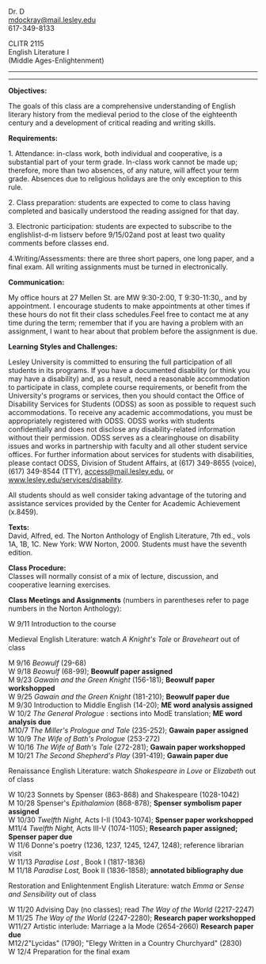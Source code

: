 Dr. D  
[mdockray@mail.lesley.edu](mailto:mdockray@mail.lesley.edu)  
617-349-8133

CLITR 2115  
English Literature I  
(Middle Ages-Enlightenment)

* * *

* * *

**Objectives:**

The goals of this class are a comprehensive understanding of English literary
history from the medieval period to the close of the eighteenth century and a
development of critical reading and writing skills.

**Requirements:**

1\. Attendance: in-class work, both individual and cooperative, is a
substantial part of your term grade. In-class work cannot be made up;
therefore, more than two absences, of any nature, will affect your term grade.
Absences due to religious holidays are the only exception to this rule.

2\. Class preparation: students are expected to come to class having completed
and basically understood the reading assigned for that day.

3\. Electronic participation: students are expected to subscribe to the
englishlist-d-m listserv before 9/15/02and post at least two quality comments
before classes end.

4.Writing/Assessments: there are three short papers, one long paper, and a
final exam. All writing assignments must be turned in electronically.

**Communication:**

My office hours at 27 Mellen St. are MW 9:30-2:00, T 9:30-11:30,, and by
appointment. I encourage students to make appointments at other times if these
hours do not fit their class schedules.Feel free to contact me at any time
during the term; remember that if you are having a problem with an assignment,
I want to hear about that problem before the assignment is due.

**Learning Styles and Challenges:**

Lesley University is committed to ensuring the full participation of all
students in its programs. If you have a documented disability (or think you
may have a disability) and, as a result, need a reasonable accommodation to
participate in class, complete course requirements, or benefit from the
University's programs or services, then you should contact the Office of
Disability Services for Students (ODSS) as soon as possible to request such
accommodations. To receive any academic accommodations, you must be
appropriately registered with ODSS. ODSS works with students confidentially
and does not disclose any disability-related information without their
permission. ODSS serves as a clearinghouse on disability issues and works in
partnership with faculty and all other student service offices. For further
information about services for students with disabilities, please contact
ODSS, Division of Student Affairs, at (617) 349-8655 (voice), (617) 349-8544
(TTY), access@mail.lesley.edu, or www.lesley.edu/services/disability.

All students should as well consider taking advantage of the tutoring and
assistance services provided by the Center for Academic Achievement (x.8459).

**Texts:**  
David, Alfred, ed. The Norton Anthology of English Literature, 7th ed., vols
1A, 1B, 1C. New York: WW Norton, 2000. Students must have the seventh edition.

**Class Procedure:**  
Classes will normally consist of a mix of lecture, discussion, and cooperative
learning exercises.

**Class Meetings and Assignments** (numbers in parentheses refer to page
numbers in the Norton Anthology):

W 9/11 Introduction to the course

Medieval English Literature: watch _A Knight's Tale_ or _Braveheart_ out of
class

M 9/16 _Beowulf_ (29-68)  
W 9/18 _Beowulf_ (68-99); **Beowulf paper assigned**  
M 9/23 _Gawain and the Green Knight_ (156-181); **Beowulf paper workshopped**  
W 9/25 _Gawain and the Green Knight_ (181-210); **Beowulf paper due**  
M 9/30 Introduction to Middle English (14-20); **ME word analysis assigned**  
W 10/2 _The General Prologue_ : sections into ModE translation; **ME word
analysis due**  
M10/7 _The Miller's Prologue and Tale_ (235-252); **Gawain paper assigned**  
W 10/9 _The Wife of Bath's Prologue_ (253-272)  
W 10/16 _The Wife of Bath's Tale_ (272-281); **Gawain paper workshopped**  
M 10/21 _The Second Shepherd's Play_ (391-419); **Gawain paper due**

Renaissance English Literature: watch _Shakespeare in Love_ or _Elizabeth_ out
of class

W 10/23 Sonnets by Spenser (863-868) and Shakespeare (1028-1042)  
M 10/28 Spenser's _Epithalamion_ (868-878); **Spenser symbolism paper
assigned**  
W 10/30 _Twelfth Night,_ Acts I-II (1043-1074); **Spenser paper workshopped**  
M11/4 _Twelfth Night,_ Acts III-V (1074-1105); **Research paper assigned;
Spenser paper due**  
W 11/6 Donne's poetry (1236, 1237, 1245, 1247, 1248); reference librarian
visit  
W 11/13 _Paradise Lost_ , Book I (1817-1836)  
M 11/18 _Paradise Lost,_ Book II (1836-1858); **annotated bibliography due**

Restoration and Enlightenment English Literature: watch _Emma_ or _Sense and
Sensibility_ out of class

W 11/20 Advising Day (no classes); read _The Way of the World_ (2217-2247)  
M 11/25 _The Way of the World_ (2247-2280); **Research paper workshopped**  
W11/27 Artistic interlude: Marriage a la Mode (2654-2660) **Research paper
due**  
M12/2"Lycidas" (1790); "Elegy Written in a Country Churchyard" (2830)  
W 12/4 Preparation for the final exam

